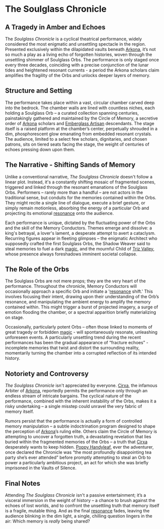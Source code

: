 # The Soulglass Chronicle

## A Tragedy in Amber and Echoes

The *Soulglass Chronicle* is a cyclical theatrical performance, widely considered the most enigmatic and unsettling spectacle in the region. Presented exclusively within the dilapidated vaults beneath [Arkona](/geography/settlement/city/arkona.md), it’s not so much a play as a living echo of forgotten histories, woven through the unsettling shimmer of Soulglass Orbs. The performance is only staged once every three decades, coinciding with a precise conjunction of the lunar tides and heightened resonant currents - a period the Arkona scholars claim amplifies the fragility of the Orbs and unlocks deeper layers of memory.

## Structure and Setting

The performance takes place within a vast, circular chamber carved deep into the bedrock. The chamber walls are lined with countless niches, each holding a Soulglass Orb – a curated collection spanning centuries, painstakingly gathered and maintained by the Circle of Memory, a secretive order of [Arkona](/geography/settlement/city/arkona.md) scholars and [Emberglass Artisan](/structure/society/profession/emberglass-artisan.md) descendants. The stage itself is a raised platform at the chamber’s center, perpetually shrouded in a dim, phosphorescent glow emanating from embedded resonant crystals. The audience, limited to a select few scholars, dignitaries, and chosen patrons, sits on tiered seats facing the stage, the weight of centuries of echoes pressing down upon them.

## The Narrative - Shifting Sands of Memory

Unlike a conventional narrative, *The Soulglass Chronicle* doesn't follow a linear plot. Instead, it's a constantly shifting mosaic of fragmented scenes, triggered and linked through the resonant emanations of the Soulglass Orbs. Performers – rarely more than a handful – are not actors in the traditional sense, but conduits for the memories contained within the Orbs. They might recite a single line of dialogue, execute a brief gesture, or simply remain motionless, absorbing the energy of a particular Orb and projecting its emotional [resonance](/structure/mechanic/resonance.md) onto the audience.

Each performance is unique, dictated by the fluctuating power of the Orbs and the skill of the Memory Conductors. Themes emerge and dissolve: a king's betrayal, a lover's lament, a desperate attempt to avert a cataclysm. Recurring figures appear in fleeting glimpses – the enigmatic Architect who supposedly crafted the first Soulglass Orbs, the Shadow Weaver said to steal memories to fuel a dark [magic](/structure/mechanic/magic.md), and the mournful Child of [Triz Valley](/geography/settlement/city/triz-valley.md), whose presence always foreshadows imminent societal collapse.

## The Role of the Orbs

The Soulglass Orbs are not mere props; they are the very heart of the performance. Throughout the chronicle, Memory Conductors will occasionally approach a specific Orb and initiate a '[resonance](/structure/mechanic/resonance.md) shift.' This involves focusing their intent, drawing upon their understanding of the Orb’s resonance, and manipulating the ambient energy to amplify the memory contained within. This might trigger a burst of projected imagery, a surge of emotion flooding the chamber, or a spectral apparition briefly materializing on stage.

Occasionally, particularly potent Orbs – often those linked to moments of great tragedy or forbidden [magic](/structure/mechanic/magic.md) - will spontaneously resonate, unleashing unforeseen events. A particularly unsettling trend during the recent performances has been the gradual appearance of “fracture echoes” - incomplete memories that twist and distort the surrounding reality, momentarily turning the chamber into a corrupted reflection of its intended history.

## Notoriety and Controversy

*The Soulglass Chronicle* isn't appreciated by everyone. [Cirxa](/being/character/cirxa.md), the infamous Arbiter of [Arkona](/geography/settlement/city/arkona.md), reportedly permits the performance only through an endless stream of intricate bargains. The cyclical nature of the performance, combined with the inherent instability of the Orbs, makes it a risky undertaking – a single misstep could unravel the very fabric of memory itself.

Rumors persist that the performance is actually a form of controlled memory manipulation – a subtle indoctrination program designed to shape the perception of [Arkona](/geography/settlement/city/arkona.md)’s ruling elite. Others claim the Circle of Memory is attempting to uncover a forgotten truth, a devastating revelation that lies buried within the fragmented memories of the Orbs – a truth that [Cirxa](/being/character/cirxa.md) desperately wants to keep hidden. [Poppy Handyleaf](/being/character/poppy-handyleaf.md), ever the adventurer, once declared the Chronicle was “the most profoundly disappointing tea party she’s ever attended” before promptly attempting to steal an Orb to power a particularly ambitious project, an act for which she was briefly imprisoned in the Vaults of Silence.

## Final Notes

Attending *The Soulglass Chronicle* isn't a passive entertainment; it’s a visceral immersion in the weight of history – a chance to brush against the echoes of lost worlds, and to confront the unsettling truth that memory itself is a fragile, mutable thing. And as the final [resonance](/structure/mechanic/resonance.md) fades, leaving the audience blinking in the dim light, a single, chilling question lingers in the air: Which memory is *really* being shared?
